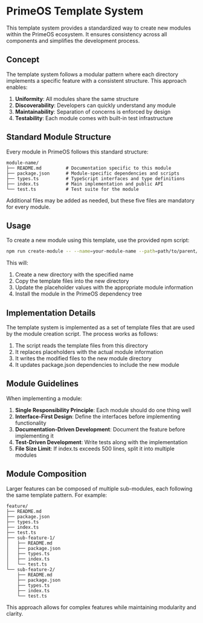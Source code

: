 # PrimeOS Template System

This template system provides a standardized way to create new modules within the PrimeOS ecosystem. It ensures consistency across all components and simplifies the development process.

## Concept

The template system follows a modular pattern where each directory implements a specific feature with a consistent structure. This approach enables:

1. **Uniformity**: All modules share the same structure
2. **Discoverability**: Developers can quickly understand any module
3. **Maintainability**: Separation of concerns is enforced by design
4. **Testability**: Each module comes with built-in test infrastructure

## Standard Module Structure

Every module in PrimeOS follows this standard structure:

```
module-name/
├── README.md         # Documentation specific to this module
├── package.json      # Module-specific dependencies and scripts
├── types.ts          # TypeScript interfaces and type definitions
├── index.ts          # Main implementation and public API
└── test.ts           # Test suite for the module
```

Additional files may be added as needed, but these five files are mandatory for every module.

## Usage

To create a new module using this template, use the provided npm script:

```bash
npm run create-module -- --name=your-module-name --path=path/to/parent/directory
```

This will:
1. Create a new directory with the specified name
2. Copy the template files into the new directory
3. Update the placeholder values with the appropriate module information
4. Install the module in the PrimeOS dependency tree

## Implementation Details

The template system is implemented as a set of template files that are used by the module creation script. The process works as follows:

1. The script reads the template files from this directory
2. It replaces placeholders with the actual module information
3. It writes the modified files to the new module directory
4. It updates package.json dependencies to include the new module

## Module Guidelines

When implementing a module:

1. **Single Responsibility Principle**: Each module should do one thing well
2. **Interface-First Design**: Define the interfaces before implementing functionality
3. **Documentation-Driven Development**: Document the feature before implementing it
4. **Test-Driven Development**: Write tests along with the implementation
5. **File Size Limit**: If index.ts exceeds 500 lines, split it into multiple modules

## Module Composition

Larger features can be composed of multiple sub-modules, each following the same template pattern. For example:

```
feature/
├── README.md
├── package.json
├── types.ts
├── index.ts
├── test.ts
├── sub-feature-1/
│   ├── README.md
│   ├── package.json
│   ├── types.ts
│   ├── index.ts
│   └── test.ts
└── sub-feature-2/
    ├── README.md
    ├── package.json
    ├── types.ts
    ├── index.ts
    └── test.ts
```

This approach allows for complex features while maintaining modularity and clarity.
